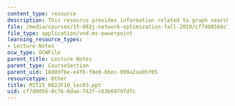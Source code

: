 ```yaml
---
content_type: resource
description: This resource provides information related to graph search algorithms.
file: /media/courses/15-082j-network-optimization-fall-2010/cf7d00560c766dae742fc63b6979fdfc_MIT15_082JF10_lec03.ppt
file_type: application/vnd.ms-powerpoint
learning_resource_types:
- Lecture Notes
ocw_type: OCWFile
parent_title: Lecture Notes
parent_type: CourseSection
parent_uid: 18d0dfbe-e4fb-f8e0-bbec-099a2aa95f05
resourcetype: Other
title: MIT15_082JF10_lec03.ppt
uid: cf7d0056-0c76-6dae-742f-c63b6979fdfc
---
```

